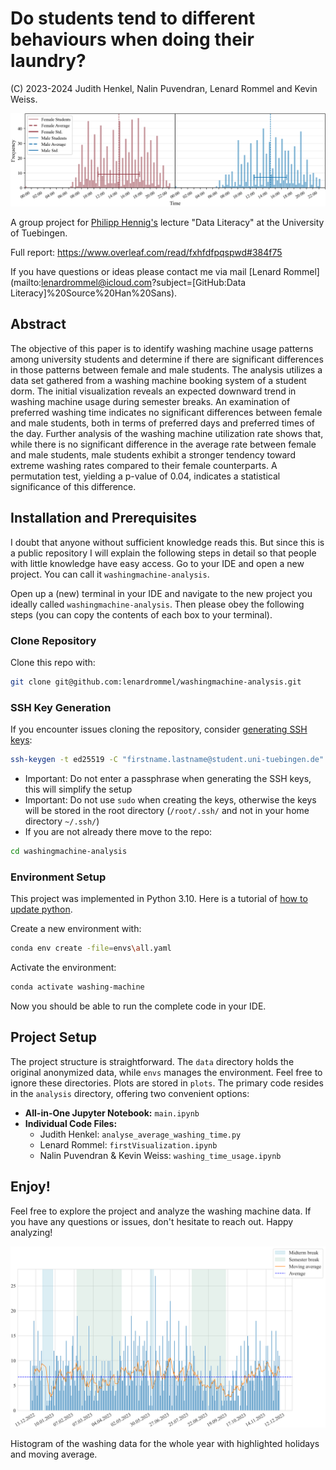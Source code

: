 # Do students tend to different behaviours when doing their laundry?
(C) 2023-2024 Judith Henkel, Nalin Puvendran, Lenard Rommel and Kevin Weiss.


![Alt text](https://github.com/lenardrommel/washingmachine-analysis/blob/main/plots/averaged_distribution.png)

A group project for [Philipp Hennig's](https://uni-tuebingen.de/fakultaeten/mathematisch-naturwissenschaftliche-fakultaet/fachbereiche/informatik/lehrstuehle/methoden-des-maschinellen-lernens/personen/philipp-hennig/) lecture "Data Literacy" at the University of Tuebingen.

Full report: https://www.overleaf.com/read/fxhfdfpqspwd#384f75

If you have questions or ideas please contact me via mail [Lenard Rommel](mailto:lenardrommel@icloud.com?subject=[GitHub:Data Literacy]%20Source%20Han%20Sans).

## Abstract
The objective of this paper is to identify washing machine usage patterns among university students and determine if there are significant differences in those patterns between female and male students. The analysis utilizes a data set gathered from a washing machine booking system of a student dorm.
The initial visualization reveals an expected downward trend in washing machine usage during semester breaks.
An examination of preferred washing time indicates no significant differences between female and male students, both in terms of preferred days and preferred times of the day.
Further analysis of the washing machine utilization rate shows that, while there is no significant difference in the average rate between female and male students, male students exhibit a stronger tendency toward extreme washing rates compared to their female counterparts. A permutation test, yielding a p-value of 0.04, indicates a statistical significance of this difference.

## Installation and Prerequisites
I doubt that anyone without sufficient knowledge reads this. 
But since this is a public repository I will explain the following steps in detail so that people with little knowledge have easy access.
Go to your IDE and open a new project. You can call it `washingmachine-analysis`.

Open up a (new) terminal in your IDE and navigate to the new project you ideally called `washingmachine-analysis`.
Then please obey the following steps (you can copy the contents of each box to your terminal). 

### Clone Repository
Clone this repo with:
```bash
git clone git@github.com:lenardrommel/washingmachine-analysis.git
```
### SSH Key Generation
If you encounter issues cloning the repository, consider [generating SSH keys](https://kinsta.com/blog/generate-ssh-key/):
```bash
ssh-keygen -t ed25519 -C "firstname.lastname@student.uni-tuebingen.de"
```
- Important: Do not enter a passphrase when generating the SSH keys, this will simplify the setup
- Important: Do not use `sudo` when creating the keys, otherwise the keys will be stored in the root directory (`/root/.ssh/` and not in your home directory `~/.ssh/`)
- If you are not already there move to the repo: 
```bash
cd washingmachine-analysis
```

### Environment Setup
This project was implemented in Python 3.10. Here is a tutorial of [how to update python](https://ioflood.com/blog/update-python-step-by-step-guide/).

Create a new environment with:
```bash
conda env create -file=envs\all.yaml
```
Activate the environment:
```bash
conda activate washing-machine
```

Now you should be able to run the complete code in your IDE.


## Project Setup
The project structure is straightforward. The `data` directory holds the original anonymized data, 
while `envs` manages the environment. Feel free to ignore these directories.
Plots are stored in `plots`. The primary code resides in the `analysis` directory, offering two convenient options:
- **All-in-One Jupyter Notebook:** `main.ipynb`
- **Individual Code Files:**
  - Judith Henkel: `analyse_average_washing_time.py`
  - Lenard Rommel: `firstVisualization.ipynb`
  - Nalin Puvendran & Kevin Weiss: `washing_time_usage.ipynb`

## Enjoy!
Feel free to explore the project and analyze the washing machine data. If you have any questions or issues, don't hesitate to reach out. Happy analyzing!


![Alt text](https://github.com/lenardrommel/washingmachine-analysis/blob/main/plots/data-for-year.png)

Histogram of the washing data for the whole year with highlighted holidays and moving average.
